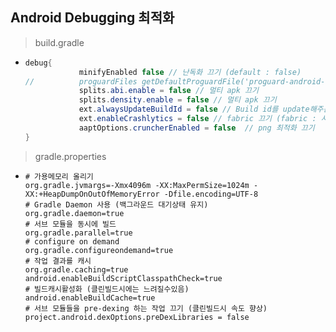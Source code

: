 Android Debugging 최적화
---
> build.gradle
* ```java
  debug{
              minifyEnabled false // 난독화 끄기 (default : false)
  //          proguardFiles getDefaultProguardFile('proguard-android-optimize.txt'), 'proguard-rules.pro'
              splits.abi.enable = false // 멀티 apk 끄기
              splits.density.enable = false // 멀티 apk 끄기
              ext.alwaysUpdateBuildId = false // Build id를 update해주는 기능 끄기
              ext.enableCrashlytics = false // fabric 끄기 (fabric : 사용자분석이나 오류로그를 분석)
              aaptOptions.cruncherEnabled = false  // png 최적화 끄기
  }


> gradle.properties
* ```properties
  # 가용메모리 올리기
  org.gradle.jvmargs=-Xmx4096m -XX:MaxPermSize=1024m -XX:+HeapDumpOnOutOfMemoryError -Dfile.encoding=UTF-8
  # Gradle Daemon 사용 (백그라운드 대기상태 유지)
  org.gradle.daemon=true
  # 서브 모듈을 동시에 빌드
  org.gradle.parallel=true
  # configure on demand
  org.gradle.configureondemand=true
  # 작업 결과를 캐시
  org.gradle.caching=true
  android.enableBuildScriptClasspathCheck=true
  # 빌드캐시활성화 (클린빌드시에는 느려질수있음)
  android.enableBuildCache=true
  # 서브 모듈들을 pre-dexing 하는 작업 끄기 (클린빌드시 속도 향상)
  project.android.dexOptions.preDexLibraries = false
